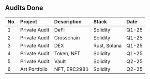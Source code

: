 ## Audits Done

| No. | Project                                                                                                             | Description                                 | Stack                 | Date         |
| :---| :---                                                                                                                | :---                                        | :---                  | :---         |
| 1   | Private Audit                                                                                                       | DeFi                                        |  Solidity             |    Q1-25     | 
| 2   | Private Audit                                                                                                       | Crosschain                                  |  Solidity             |    Q1-25     |
| 3   | Private Audit                                                                                                       | DEX                                         |  Rust, Solana         |    Q1-25     | 
| 4   | Private Audit                                                                                                       |  Token, NFT                                 |  Solidity             |    Q1-25     |
| 5   | Private Audit                                                                                                       |  Vault                                           |  Solidity             |    Q2-25     |
| 6   | Art Portfolio    | NFT, ERC2981                                        |  Solidity             |    Q2-25     |



